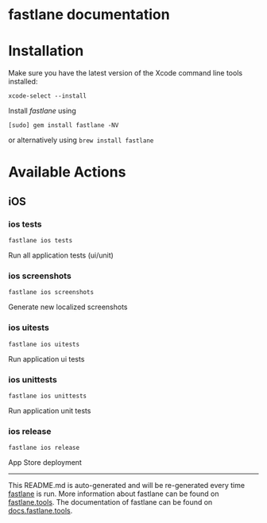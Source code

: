 fastlane documentation
================
# Installation

Make sure you have the latest version of the Xcode command line tools installed:

```
xcode-select --install
```

Install _fastlane_ using
```
[sudo] gem install fastlane -NV
```
or alternatively using `brew install fastlane`

# Available Actions
## iOS
### ios tests
```
fastlane ios tests
```
Run all application tests (ui/unit)
### ios screenshots
```
fastlane ios screenshots
```
Generate new localized screenshots
### ios uitests
```
fastlane ios uitests
```
Run application ui tests
### ios unittests
```
fastlane ios unittests
```
Run application unit tests
### ios release
```
fastlane ios release
```
App Store deployment

----

This README.md is auto-generated and will be re-generated every time [fastlane](https://fastlane.tools) is run.
More information about fastlane can be found on [fastlane.tools](https://fastlane.tools).
The documentation of fastlane can be found on [docs.fastlane.tools](https://docs.fastlane.tools).
